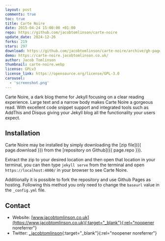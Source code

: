 ```yaml
---
layout: post
comments: true
toc: true
title: Carte Noire
date: 2015-04-24 15:00:00 +01:00
repo: https://github.com/jacobtomlinson/carte-noire
update_date: 2024-12-26
forks: 219
stars: 297
download: https://github.com/jacobtomlinson/carte-noire/archive/gh-pages.zip
demo: https://carte-noire.jacobtomlinson.co.uk/
author: Jacob Tomlinson
thumbnail: carte-noire.webp
license: GPLv3
license_link: https://opensource.org/license/GPL-3.0
carousel:
  - 'screenshot.png'
---
```


Carte Noire, a dark blog theme for Jekyll focusing on a clear reading experience. Large text and a narrow body makes Carte Noire a gorgeous read. With excellent code snippet support and integrated tools such as AddThis and Disqus giving your Jekyll blog all the functionality your users expect.

## Installation

Carte Noire may be installed by simply downloading the [zip file]({{ page.download }}) from the [repository on Github]({{ page.repo }}).

Extract the zip to your desired location and then open that location in your terminal, you can then type `jekyll serve` from the terminal and open `https://localhost:4000/` in your browser to see Carte Noire.

Additionally it is possible to fork the repository and use Github Pages as hosting. Following this method you only need to change the `baseurl` value in the `_config.yml` file.

## Contact

* Website: [www.jacobtomlinson.co.uk](https://www.jacobtomlinson.co.uk){:target="_blank"}{:rel="noopener noreferrer"}
* Twitter: [_jacobtomlinson](https://twitter.com/_JacobTomlinson){:target="_blank"}{:rel="noopener noreferrer"}
